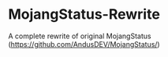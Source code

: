 # MojangStatus-Rewrite
A complete rewrite of original MojangStatus (https://github.com/AndusDEV/MojangStatus/)
